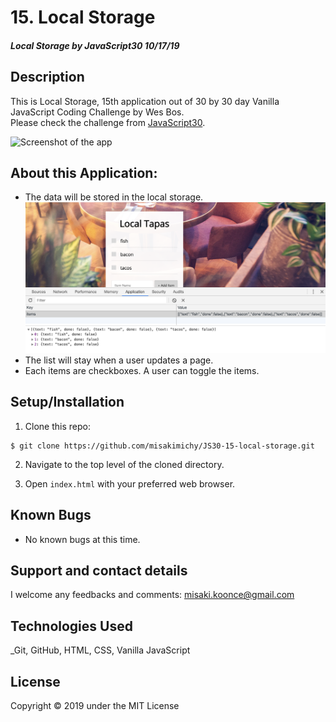 # 15. Local Storage

#### _Local Storage by JavaScript30 10/17/19_

## Description
This is Local Storage, 15th application out of 30 by 30 day Vanilla JavaScript Coding Challenge by Wes Bos.<br>
Please check the challenge from [JavaScript30](http://wesbos.com/javascript30/).

![Screenshot of the app](img/screenshot1.png)


## About this Application:
- The data will be stored in the local storage.
![Screenshot of the app](img/screenshot2.png)
- The list will stay when a user updates a page.
- Each items are checkboxes. A user can toggle the items.
    

## Setup/Installation

1. Clone this repo:
```
$ git clone https://github.com/misakimichy/JS30-15-local-storage.git
```

2. Navigate to the top level of the cloned directory.

3. Open `index.html` with your preferred web browser.

## Known Bugs
* No known bugs at this time.

## Support and contact details
 I welcome any feedbacks and comments: misaki.koonce@gmail.com

## Technologies Used
_Git, GitHub, HTML, CSS, Vanilla JavaScript

## License
Copyright © 2019 under the MIT License
